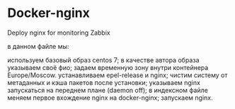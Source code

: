 # Docker-nginx
Deploy nginx for monitoring Zabbix

в данном файле мы:

используем базовый образ centos 7;
в качестве автора образа указываем своё фио;
задаем временную зону внутри контейнера Europe/Moscow.
устанавливаем epel-release и nginx;
чистим систему от метаданных и кэша пакетов после установки;
указываем nginx запускаться на переднем плане (daemon off); 
в индексном файле меняем первое вхождение nginx на docker-nginx;
запускаем nginx.
